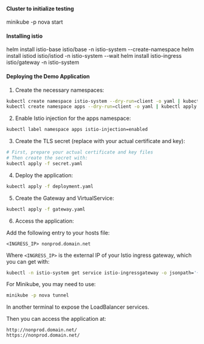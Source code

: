 #### Cluster to initialize testing

minikube -p nova start

#### Installing istio

helm install istio-base istio/base -n istio-system --create-namespace
helm install istiod istio/istiod -n istio-system --wait
helm install istio-ingress istio/gateway -n istio-system

#### Deploying the Demo Application

1. Create the necessary namespaces:
```bash
kubectl create namespace istio-system --dry-run=client -o yaml | kubectl apply -f -
kubectl create namespace apps --dry-run=client -o yaml | kubectl apply -f -
```

2. Enable Istio injection for the apps namespace:
```bash
kubectl label namespace apps istio-injection=enabled
```

3. Create the TLS secret (replace with your actual certificate and key):
```bash
# First, prepare your actual certificate and key files
# Then create the secret with:
kubectl apply -f secret.yaml
```

4. Deploy the application:
```bash
kubectl apply -f deployment.yaml
```

5. Create the Gateway and VirtualService:
```bash
kubectl apply -f gateway.yaml
```

6. Access the application:

Add the following entry to your hosts file:
```
<INGRESS_IP> nonprod.domain.net
```

Where `<INGRESS_IP>` is the external IP of your Istio ingress gateway, which you can get with:
```bash
kubectl -n istio-system get service istio-ingressgateway -o jsonpath='{.status.loadBalancer.ingress[0].ip}'
```

For Minikube, you may need to use:
```bash
minikube -p nova tunnel
```
In another terminal to expose the LoadBalancer services.

Then you can access the application at:
```
http://nonprod.domain.net/
https://nonprod.domain.net/
```

